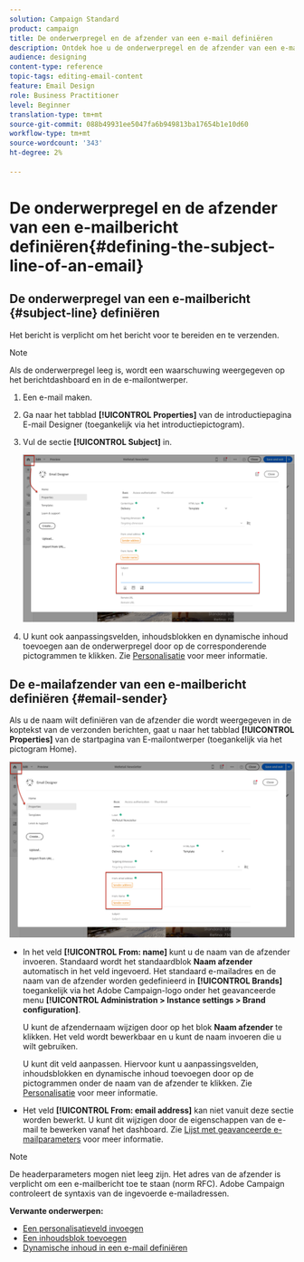 ```yaml
---
solution: Campaign Standard
product: campaign
title: De onderwerpregel en de afzender van een e-mail definiëren
description: Ontdek hoe u de onderwerpregel en de afzender van een e-mailbericht kunt definiëren in de e-mailontwerper.
audience: designing
content-type: reference
topic-tags: editing-email-content
feature: Email Design
role: Business Practitioner
level: Beginner
translation-type: tm+mt
source-git-commit: 088b49931ee5047fa6b949813ba17654b1e10d60
workflow-type: tm+mt
source-wordcount: '343'
ht-degree: 2%

---
```



# De onderwerpregel en de afzender van een e-mailbericht definiëren{#defining-the-subject-line-of-an-email}

## De onderwerpregel van een e-mailbericht {#subject-line} definiëren

Het bericht is verplicht om het bericht voor te bereiden en te verzenden.

>[!NOTE]
>
>Als de onderwerpregel leeg is, wordt een waarschuwing weergegeven op het berichtdashboard en in de e-mailontwerper.

1. Een e-mail maken.
1. Ga naar het tabblad **[!UICONTROL Properties]** van de introductiepagina E-mail Designer (toegankelijk via het introductiepictogram).
1. Vul de sectie **[!UICONTROL Subject]** in.

   ![](assets/email_designer_subject.png)

1. U kunt ook aanpassingsvelden, inhoudsblokken en dynamische inhoud toevoegen aan de onderwerpregel door op de corresponderende pictogrammen te klikken. Zie [Personalisatie](../../designing/using/personalization.md) voor meer informatie.

## De e-mailafzender van een e-mailbericht definiëren {#email-sender}

Als u de naam wilt definiëren van de afzender die wordt weergegeven in de koptekst van de verzonden berichten, gaat u naar het tabblad **[!UICONTROL Properties]** van de startpagina van E-mailontwerper (toegankelijk via het pictogram Home).

![](assets/delivery_content_edition16.png)

* In het veld **[!UICONTROL From: name]** kunt u de naam van de afzender invoeren. Standaard wordt het standaardblok **Naam afzender** automatisch in het veld ingevoerd. Het standaard e-mailadres en de naam van de afzender worden gedefinieerd in **[!UICONTROL Brands]** toegankelijk via het Adobe Campaign-logo onder het geavanceerde menu **[!UICONTROL Administration > Instance settings > Brand configuration]**.

   U kunt de afzendernaam wijzigen door op het blok **Naam afzender** te klikken. Het veld wordt bewerkbaar en u kunt de naam invoeren die u wilt gebruiken.

   U kunt dit veld aanpassen. Hiervoor kunt u aanpassingsvelden, inhoudsblokken en dynamische inhoud toevoegen door op de pictogrammen onder de naam van de afzender te klikken. Zie [Personalisatie](../../designing/using/personalization.md) voor meer informatie.

* Het veld **[!UICONTROL From: email address]** kan niet vanuit deze sectie worden bewerkt. U kunt dit wijzigen door de eigenschappen van de e-mail te bewerken vanaf het dashboard. Zie [Lijst met geavanceerde e-mailparameters](../../administration/using/configuring-email-channel.md#advanced-parameters) voor meer informatie.

>[!NOTE]
>
>De headerparameters mogen niet leeg zijn. Het adres van de afzender is verplicht om een e-mailbericht toe te staan (norm RFC). Adobe Campaign controleert de syntaxis van de ingevoerde e-mailadressen.

**Verwante onderwerpen:**

* [Een personalisatieveld invoegen](../../designing/using/personalization.md#inserting-a-personalization-field)
* [Een inhoudsblok toevoegen](../../designing/using/personalization.md#adding-a-content-block)
* [Dynamische inhoud in een e-mail definiëren](../../designing/using/personalization.md#defining-dynamic-content-in-an-email)
